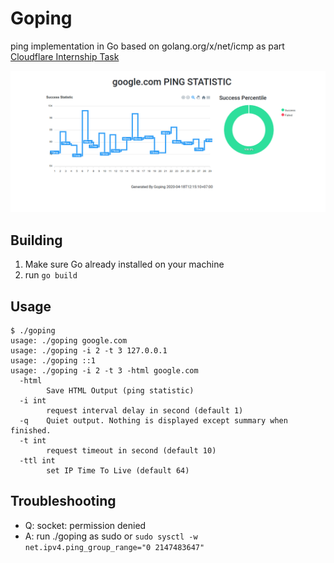 # Goping

ping implementation in Go based on golang.org/x/net/icmp as part [Cloudflare Internship Task](https://github.com/cloudflare-internship-2020/internship-application-systems)

![HTML Output example](output-example/html-output-example.png)

## Building

1. Make sure Go already installed on your machine
2. run `go build`

## Usage

```
$ ./goping
usage: ./goping google.com
usage: ./goping -i 2 -t 3 127.0.0.1
usage: ./goping ::1
usage: ./goping -i 2 -t 3 -html google.com
  -html
    	Save HTML Output (ping statistic)
  -i int
    	request interval delay in second (default 1)
  -q	Quiet output. Nothing is displayed except summary when finished.
  -t int
    	request timeout in second (default 10)
  -ttl int
    	set IP Time To Live (default 64)
```

## Troubleshooting

* Q: socket: permission denied
* A: run ./goping as sudo or `sudo sysctl -w net.ipv4.ping_group_range="0 2147483647"`

